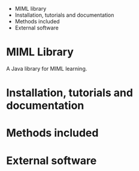 * MIML library
* Installation, tutorials and documentation
* Methods included
* External software

# MIML Library
A Java library for MIML learning.

# Installation, tutorials and documentation

# Methods included

# External software
